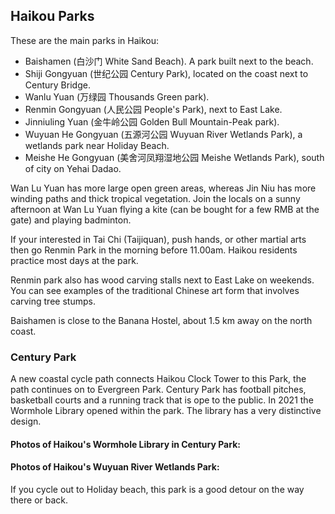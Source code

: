 ## Haikou Parks

These are the main parks in Haikou:

- Baishamen (白沙门 White Sand Beach). A park built next to the beach.
- Shiji Gongyuan (世纪公园 Century Park), located on the coast next to Century Bridge.
- Wanlu Yuan (万绿园 Thousands Green park).
- Renmin Gongyuan (人民公园 People's Park), next to East Lake.
- Jinniuling Yuan (金牛岭公园 Golden Bull Mountain-Peak park).
- Wuyuan He Gongyuan (五源河公园 Wuyuan River Wetlands Park), a wetlands park near Holiday Beach.
- Meishe He Gongyuan (美舍河凤翔湿地公园 Meishe Wetlands Park), south of city on Yehai Dadao.

Wan Lu Yuan has more large open green areas, whereas Jin Niu has more winding paths and thick tropical vegetation. Join the locals on a sunny afternoon at Wan Lu Yuan flying a kite (can be bought for a few RMB at the gate) and playing badminton.

If your interested in Tai Chi (Taijiquan), push hands, or other martial arts then go Renmin Park in the morning before 11.00am. Haikou residents practice most days at the park.

Renmin park also has wood carving stalls next to East Lake on weekends. You can see examples of the traditional Chinese art form that involves carving tree stumps.

Baishamen is close to the Banana Hostel, about 1.5 km away on the north coast.

### Century Park

A new coastal cycle path connects Haikou Clock Tower to this Park, the path continues on to Evergreen Park. Century Park has football pitches, basketball courts and a running track that is ope to the public. In 2021 the Wormhole Library opened within the park. The library has a very distinctive design.

#### Photos of Haikou's Wormhole Library in Century Park:

<div id="wormhole-library" style="max-width:90%;margin:auto"></div>

#### Photos of Haikou's Wuyuan River Wetlands Park:

If you cycle out to Holiday beach, this park is a good detour on the way there or back.

<div id="wuyuanhe-park" style="max-width:90%;margin:auto"></div>
